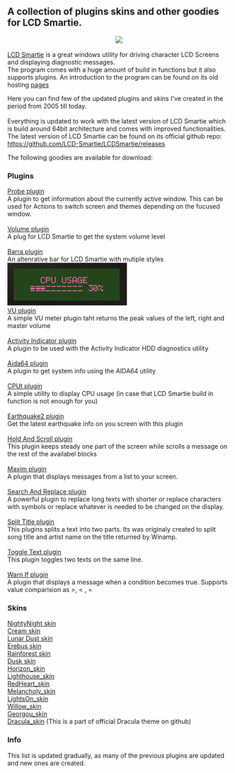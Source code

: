 ## A collection of plugins skins and other goodies for LCD Smartie.

<p align="center">
  <img src="https://github.com/Limbos-goodies-for-LCDSmartie/.github/assets/331155/cc41c3d5-3e67-446b-bc0b-2000f94388e1" />
</p>

[LCD Smartie](https://github.com/stokie-ant/lcdsmartie-laz) is a great windows utility for driving character LCD Screens and displaying diagnostic messages.\
The program comes with a huge amount of build in functions but it also supports plugins. An introduction to the program can be found on its old hosting [pages](https://lcdsmartie.sourceforge.net/) 

Here you can find few of the updated plugins and skins I've created in the period from 2005 till today.\
\
Everything is updated to work with the latest version of LCD Smartie which is build around 64bit architecture and comes with improved functionalities. 
The latest version of LCD Smartie can be found on its official github repo: https://github.com/LCD-Smartie/LCDSmartie/releases

The following goodies are available for download:
### Plugins


[Probe plugin](https://github.com/Limbos-goodies-for-LCDSmartie/probe)\
A plugin to get information about the currently active window. This can be used for Actions to switch screen and themes depending on the fucused window.\
\
[Volume plugin](https://github.com/Limbos-goodies-for-LCDSmartie/vol)\
A plug for LCD Smartie to get the system volume level\
\
[Barra plugin](https://github.com/Limbos-goodies-for-LCDSmartie/barra)\
An altenrative bar for LCD Smartie with mutiple styles\
![Barra demo](https://github.com/Limbos-goodies-for-LCDSmartie/.github/blob/main/images/gifs/barra.gif)
\
[VU plugin](https://github.com/Limbos-goodies-for-LCDSmartie/vu)\
A simple VU meter plugin taht returns the peak values of the left, right and master volume\
\
[Activity Indicator plugin](https://github.com/Limbos-goodies-for-LCDSmartie/Activity_Indicator_plugin)\
A plugin to be used with the Activity Indicator HDD diagnostics utility\
\
[Aida64 plugin](https://github.com/Limbos-goodies-for-LCDSmartie/Aida64_plugin)\
A plugin to get system info using the AIDA64 utility\
\
[CPUt plugin](https://github.com/Limbos-goodies-for-LCDSmartie/CPUt_plugin)\
A simple utility to display CPU usage (in case that LCD Smartie build in function is not enough for you)\
\
[Earthquake2 plugin](https://github.com/Limbos-goodies-for-LCDSmartie/Earthquake2_plugin)\
Get the latest earthquake info on you screen with this plugin\
\
[Hold And Scroll plugin](https://github.com/Limbos-goodies-for-LCDSmartie/Hold_And_Scroll_plugin)\
This plugin keeps steady one part of the screen while scrolls a message on the rest of the availabel blocks\
\
[Maxim plugin](https://github.com/Limbos-goodies-for-LCDSmartie/Maxim_plugin)\
A plugin that displays messages from a list to your screen.\
\
[Search And Replace plugin](https://github.com/Limbos-goodies-for-LCDSmartie/Search_And_Replace_plugin)\
A powerful plugin to replace long texts with shorter or replace characters with symbols or replace whatever is needed to be changed on the display.\
\
[Split Title plugin](https://github.com/Limbos-goodies-for-LCDSmartie/Split_Title_plugin)\
This plugins splits a text into two parts. Its was originaly created to split song title and artist name on the title returned by Winamp.\
\
[Toggle Text plugin](https://github.com/Limbos-goodies-for-LCDSmartie/Toggle_Text_plugin)\
This plugin toggles two texts on the same line.\
\
[Warn If plugin](https://github.com/Limbos-goodies-for-LCDSmartie/Warn_If_plugin)\
A plugin that displays a message when a condition becomes true. Supports value comparision as >, < , = 


### Skins
[NightyNight skin](https://github.com/Limbos-goodies-for-LCDSmartie/NightyNight)\
[Cream skin](https://github.com/Limbos-goodies-for-LCDSmartie/Cream_Skin)\
[Lunar Dust skin](https://github.com/Limbos-goodies-for-LCDSmartie/LunarDust_Skin)\
[Erebus skin](https://github.com/Limbos-goodies-for-LCDSmartie/Erebus_Skin)\
[Rainforest skin](https://github.com/Limbos-goodies-for-LCDSmartie/RainForest_Skin)\
[Dusk skin](https://github.com/Limbos-goodies-for-LCDSmartie/Dusk_Skin)\
[Horizon_skin](https://github.com/Limbos-goodies-for-LCDSmartie/Horizon_Skin)\
[Lighthouse_skin](https://github.com/Limbos-goodies-for-LCDSmartie/Lighthouse_Skin)\
[RedHeart_skin](https://github.com/Limbos-goodies-for-LCDSmartie/RedHeart_Skin)\
[Melancholy_skin](https://github.com/Limbos-goodies-for-LCDSmartie/Melancholy_Skin)\
[LightsOn_skin](https://github.com/Limbos-goodies-for-LCDSmartie/LightsOn_Skin)\
[Willow_skin](https://github.com/Limbos-goodies-for-LCDSmartie/Willow_Skin)\
[Georgou_skin](https://github.com/Limbos-goodies-for-LCDSmartie/Georgou_Skin)\
[Dracula_skin](https://github.com/limbo666/Dracula_for_LCD_Smartie) (This is a part of official Dracula theme on github) 


### Info

This list is updated gradually, as many of the previous plugins are updated and new ones are created.

 
 



